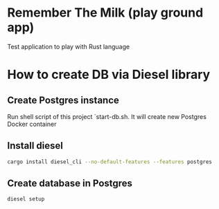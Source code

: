 # Remember The Milk (play ground app)

Test application to play with Rust language

# How to create DB via Diesel library
## Create Postgres instance

Run shell script of this project `start-db.sh. It will create new Postgres Docker container

## Install diesel 
```sh
cargo install diesel_cli --no-default-features --features postgres
```

## Create database in Postgres
```sh
diesel setup
```
